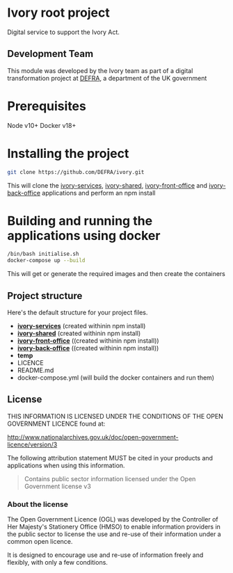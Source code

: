 # Ivory root project

Digital service to support the Ivory Act.

## Development Team

This module was developed by the Ivory team as part of a digital transformation project at [DEFRA](https://www.gov.uk/government/organisations/department-for-environment-food-rural-affairs), a department of the UK government

# Prerequisites

Node v10+
Docker v18+

# Installing the project

```bash
git clone https://github.com/DEFRA/ivory.git
```

This will clone the [ivory-services](https://github.com/DEFRA/ivory-services), [ivory-shared](https://github.com/DEFRA/ivory-shared), [ivory-front-office](https://github.com/DEFRA/ivory-front-office) and [ivory-back-office](https://github.com/DEFRA/ivory-back-office) applications and perform an npm install

# Building and running the applications using docker

```bash
/bin/bash initialise.sh
docker-compose up --build
```

This will get or generate the required images and then create the containers

## Project structure

Here's the default structure for your project files.

* **[ivory-services](https://github.com/DEFRA/ivory-services)** (created withinin npm install)
* **[ivory-shared](https://github.com/DEFRA/ivory-shared)** (created withinin npm install)
* **[ivory-front-office](https://github.com/DEFRA/ivory-front-office)** ((created withinin npm install))
* **[ivory-back-office](https://github.com/DEFRA/ivory-back-office)** ((created withinin npm install))
* **temp**
* LICENCE
* README.md
* docker-compose.yml (will build the docker containers and run them)

## License

THIS INFORMATION IS LICENSED UNDER THE CONDITIONS OF THE OPEN GOVERNMENT LICENCE found at:

<http://www.nationalarchives.gov.uk/doc/open-government-licence/version/3>

The following attribution statement MUST be cited in your products and applications when using this information.

>Contains public sector information licensed under the Open Government license v3

### About the license

The Open Government Licence (OGL) was developed by the Controller of Her Majesty's Stationery Office (HMSO) to enable information providers in the public sector to license the use and re-use of their information under a common open licence.

It is designed to encourage use and re-use of information freely and flexibly, with only a few conditions.

